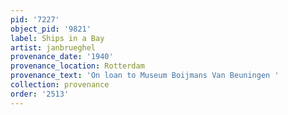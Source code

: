 ```yaml
---
pid: '7227'
object_pid: '9821'
label: Ships in a Bay
artist: janbrueghel
provenance_date: '1940'
provenance_location: Rotterdam
provenance_text: 'On loan to Museum Boijmans Van Beuningen '
collection: provenance
order: '2513'
---
```

